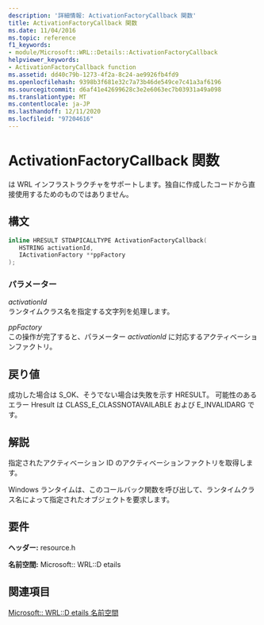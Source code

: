 ```yaml
---
description: '詳細情報: ActivationFactoryCallback 関数'
title: ActivationFactoryCallback 関数
ms.date: 11/04/2016
ms.topic: reference
f1_keywords:
- module/Microsoft::WRL::Details::ActivationFactoryCallback
helpviewer_keywords:
- ActivationFactoryCallback function
ms.assetid: dd40c79b-1273-4f2a-8c24-ae9926fb4fd9
ms.openlocfilehash: 9398b3f681e32c7a73b46de549ce7c41a3af6196
ms.sourcegitcommit: d6af41e42699628c3e2e6063ec7b03931a49a098
ms.translationtype: MT
ms.contentlocale: ja-JP
ms.lasthandoff: 12/11/2020
ms.locfileid: "97204616"
---
```

# <a name="activationfactorycallback-function"></a>ActivationFactoryCallback 関数

は WRL インフラストラクチャをサポートします。独自に作成したコードから直接使用するためのものではありません。

## <a name="syntax"></a>構文

```cpp
inline HRESULT STDAPICALLTYPE ActivationFactoryCallback(
   HSTRING activationId,
   IActivationFactory **ppFactory
);
```

### <a name="parameters"></a>パラメーター

*activationId*<br/>
ランタイムクラス名を指定する文字列を処理します。

*ppFactory*<br/>
この操作が完了すると、パラメーター *activationId* に対応するアクティベーションファクトリ。

## <a name="return-value"></a>戻り値

成功した場合は S_OK、そうでない場合は失敗を示す HRESULT。 可能性のあるエラー Hresult は CLASS_E_CLASSNOTAVAILABLE および E_INVALIDARG です。

## <a name="remarks"></a>解説

指定されたアクティベーション ID のアクティベーションファクトリを取得します。

Windows ランタイムは、このコールバック関数を呼び出して、ランタイムクラス名によって指定されたオブジェクトを要求します。

## <a name="requirements"></a>要件

**ヘッダー:** resource.h

**名前空間:** Microsoft:: WRL::D etails

## <a name="see-also"></a>関連項目

[Microsoft:: WRL::D etails 名前空間](microsoft-wrl-details-namespace.md)
